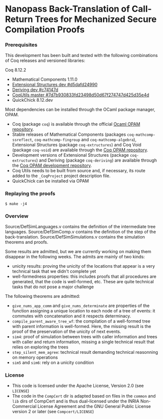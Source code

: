 # Nanopass Back-Translation of Call-Return Trees for Mechanized Secure Compilation Proofs #

### Prerequisites ###

This development has been built and tested with the following combinations of Coq releases
and versioned libraries:

Coq 8.12.2
- Mathematical Components 1.11.0
- [Extensional Structures dev #d5dafd24990](https://github.com/arthuraa/extructures#d5dafd24990)
- [Deriving dev #c74147d](https://github.com/arthuraa/deriving#c74147d44c46223)
- [CoqUtils master #7d7b930833fd23498d50d67f274747d425d35e4d](https://github.com/arthuraa/coq-utils/commit/7d7b930833fd23498d50d67f274747d425d35e4d)
- QuickChick 8.12.dev

Most dependencies can be installed through the OCaml package manager, OPAM.

- Coq (package `coq`) is available through the official
  [Ocaml OPAM repository](http://opam.ocaml.org/).
- Stable releases of Mathematical Components (packages `coq-mathcomp-ssreflect`,
  `coq-mathcomp-fingroup` and `coq-mathcomp-algebra`), Extensional Structures
  (package `coq-extructures`) and Coq Void (package `coq-void`) are available
  through the
  [Coq OPAM repository](https://coq.inria.fr/opam/released/).
- Development versions of Extensional Structures (package `coq-extructures`) and
  Deriving (package `coq-deriving`) are available through the
  [Coq OPAM development repository](https://coq.inria.fr/opam/extra-dev/).
- Coq Utils needs to be built from source and, if necessary, its route added to
  the `_CoqProject` project description file.
- QuickChick can be installed via OPAM

### Replaying the proofs ###

    $ make -j4
    
### Overview ###

Source/DefSimLanguages.v   contains the definition of the intermediate tree languages.
Source/DefSimComp.v        contains the definition of the step of the back-translation.
Source/DefSimSimulations.v contains the simulation theorems and proofs.

Some results are admitted, but we are currently working on making them disappear
in the following weeks.
The admits are mainly of two kinds:
- unicity results: proving the unicity of the locations that appear is a very
  technical task that we didn't complete yet
- well-formedness properties: this includes proofs that all procedures
  are generated, that the code is well-formed, etc. These are quite
  technical tasks that do not pose a major challenge
  
The following theorems are admitted:
- `give_nums_app_comm` and `give_nums_determinate` are properties of the function assigning a unique location
  to each node of a tree of events: it commutes with concatenation and it respects determinacy.
- `compile_parent_aware_tree_wf`: the compilation of a well-formed tree with parent information is well-formed.
  Here, the missing result is the proof of the preservation of the unicity of next events.
- `sim4`: proof of simulation between trees with caller information and trees with caller and return information,
  missing a single technical result that relies on exploring the trees
- `step_silent_mem_agree`: technical result demanding technical reasonning on memory operations
- `sim5` and `sim6`: rely on a unicity condition
  
### License ###
- This code is licensed under the Apache License, Version 2.0 (see `LICENSE`)
- The code in the `CompCert` dir is adapted based on files in the
  `common` and `lib` dirs of CompCert and is thus dual-licensed under
  the INRIA Non-Commercial License Agreement and the GNU General
  Public License version 2 or later (see `Compcert/LICENSE`)
